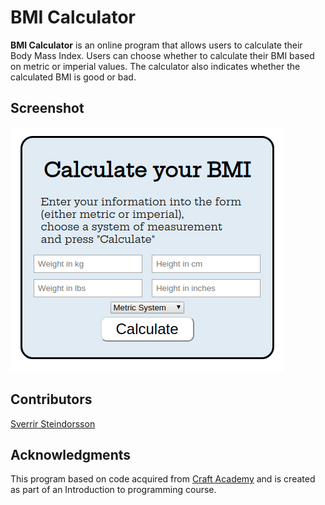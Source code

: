 BMI Calculator
==============

**BMI Calculator** is an online program that allows users to calculate their Body Mass Index. Users can choose whether to calculate their BMI based on metric or imperial values. The calculator also indicates whether the calculated BMI is good or bad.

## Screenshot
![](https://raw.githubusercontent.com/shsteindorsson/shsteindorsson.github.io/master/images/bmi_calc_interface.png)

## Contributors
[Sverrir Steindorsson](https://github.com/shsteindorsson)

## Acknowledgments
This program based on code acquired from [Craft Academy](https://www.craftacademy.se/) and is created as part of an Introduction to programming course.
